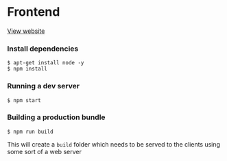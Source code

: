 # Frontend


[View website](https://frontend.xhex.uk)


### Install dependencies

```console
$ apt-get install node -y
$ npm install
```


### Running a dev server

```console
$ npm start
```


### Building a production bundle

```console
$ npm run build
```

This will create a ```build``` folder which needs to be served to the clients using
some sort of a web server
